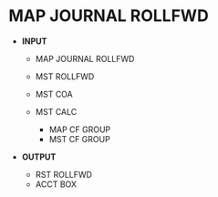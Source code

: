 # MAP JOURNAL ROLLFWD

* **INPUT**
  * MAP JOURNAL ROLLFWD
  * MST ROLLFWD
  * MST COA
  *   MST CALC

      * MAP CF GROUP
      * MST CF GROUP


* **OUTPUT**
  * RST ROLLFWD
  * ACCT BOX

